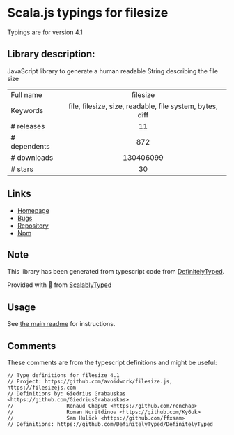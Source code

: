 
# Scala.js typings for filesize

Typings are for version 4.1

## Library description:
JavaScript library to generate a human readable String describing the file size

|                    |                 |
| ------------------ | :-------------: |
| Full name          | filesize |
| Keywords           | file, filesize, size, readable, file system, bytes, diff |
| # releases         | 11 |
| # dependents       | 872 |
| # downloads        | 130406099 |
| # stars            | 30 |

## Links
- [Homepage](https://filesizejs.com)
- [Bugs](https://github.com/avoidwork/filesize.js/issues)
- [Repository](https://github.com/avoidwork/filesize.js)
- [Npm](https://www.npmjs.com/package/filesize)
    


## Note
This library has been generated from typescript code from [DefinitelyTyped](https://definitelytyped.org).

Provided with :purple_heart: from [ScalablyTyped](https://github.com/oyvindberg/ScalablyTyped)

## Usage
See [the main readme](../../readme.md) for instructions.

## Comments

These comments are from the typescript definitions and might be useful:
```
// Type definitions for filesize 4.1
// Project: https://github.com/avoidwork/filesize.js, https://filesizejs.com
// Definitions by: Giedrius Grabauskas <https://github.com/GiedriusGrabauskas>
//                 Renaud Chaput <https://github.com/renchap>
//                 Roman Nuritdinov <https://github.com/Ky6uk>
//                 Sam Hulick <https://github.com/ffxsam>
// Definitions: https://github.com/DefinitelyTyped/DefinitelyTyped

```

